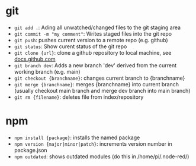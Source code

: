 # git

* `git add .`: Ading all unwatched/changed files to the git staging area
* `git commit -m "my comment"`: Writes staged files into the git repo
* `git push`: pushes current version to a remote repo (e.g. github)
* `git status`:  Show curent status of the git repo
* `git clone {url}`: clone a github repository to local machine, see [docs.github.com](https://docs.github.com/en/repositories/creating-and-managing-repositories/cloning-a-repository)
* `git branch dev`: Adds a new branch 'dev' derived from the current working branch (e.g. main)
* `git checkout {branchname}`: changes current branch to {branchname}
* `git merge {branchname}`: merges {branchname} into current branch (usually checkout main branch and merge dev branch into main branch)
* `git rm {filename}`: deletes file from index/repository


# npm
* `npm install {package}`: installs the named package
* `npm version {major|minor|patch}`: increments version number in package.json
* `npm outdated`: shows outdated modules (do this in /home/pi/.node-red/) 
